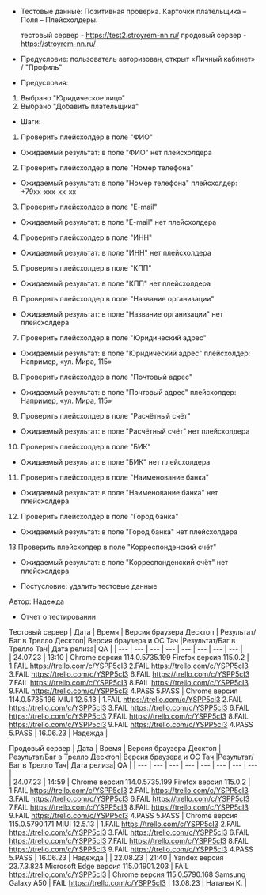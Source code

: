 * Тестовые данные: Позитивная проверка. Карточки плательщика – Поля – Плейсхолдеры.

	тестовый сервер - https://test2.stroyrem-nn.ru/   продовый сервер - https://stroyrem-nn.ru/

* Предусловие: пользователь авторизован, открыт «Личный кабинет» / "Профиль"

* Предусловия:
1.	Выбрано "Юридическое лицо"
2.	Выбрано "Добавить плательщика"

* Шаги:
1.	Проверить плейсхолдер в поле "ФИО"
* Ожидаемый результат:  в поле "ФИО" нет плейсхолдера

2.	Проверить плейсхолдер в поле "Номер телефона"
* Ожидаемый результат:  в поле "Номер телефона" плейсхолдер: +79хх-ххх-хх-хх

3.	Проверить плейсхолдер в поле "E-mail"
* Ожидаемый результат:  в поле "E-mail" нет плейсхолдера

4.	Проверить плейсхолдер в поле "ИНН"
* Ожидаемый результат:  в поле "ИНН" нет плейсхолдера

5.	Проверить плейсхолдер в поле "КПП"
* Ожидаемый результат:  в поле "КПП" нет плейсхолдера

6.	Проверить плейсхолдер в поле "Название организации"
* Ожидаемый результат:  в поле "Название организации" нет плейсхолдера

7.	Проверить плейсхолдер в поле "Юридический адрес"
* Ожидаемый результат:  в поле "Юридический адрес" плейсхолдер: Например, «ул. Мира, 115»

8.	Проверить плейсхолдер в поле "Почтовый адрес"
* Ожидаемый результат:  в поле "Почтовый адрес" плейсхолдер: Например, «ул. Мира, 115»

9.	Проверить плейсхолдер в поле "Расчётный счёт"
* Ожидаемый результат:  в поле "Расчётный счёт" нет плейсхолдера

10.	Проверить плейсхолдер в поле "БИК"
* Ожидаемый результат:  в поле "БИК" нет плейсхолдера

11.	Проверить плейсхолдер в поле "Наименование банка"
* Ожидаемый результат:  в поле "Наименование банка" нет плейсхолдера

12.	Проверить плейсхолдер в поле "Город банка"
* Ожидаемый результат:  в поле "Город банка" нет плейсхолдера

13	Проверить плейсхолдер в поле "Корреспонденский счёт"
* Ожидаемый результат:  в поле "Корреспонденский счёт" нет плейсхолдера


* Постусловие: удалить тестовые данные

Автор: Надежда

* Отчет о тестировании
  
Тестовый сервер
| Дата | Время | Версия браузера Десктоп | Результат/Баг в Трелло Десктоп|  Версия браузера и ОС Тач |Результат/Баг в Трелло Тач| Дата релиза| QA  |
| --- | --- | --- | --- |  --- | --- | --- | --- |   
| 24.07.23 | 13:10 | Chrome версия 114.0.5735.199 Firefox версия 115.0.2 | 1.FAIL https://trello.com/c/YSPP5cI3 2.FAIL https://trello.com/c/YSPP5cI3 3.FAIL https://trello.com/c/YSPP5cI3 6.FAIL https://trello.com/c/YSPP5cI3 7.FAIL https://trello.com/c/YSPP5cI3 8.FAIL https://trello.com/c/YSPP5cI3 9.FAIL https://trello.com/c/YSPP5cI3 4.PASS 5.PASS | Chrome версия 114.0.5735.196 MIUI 12.5.13 | 1.FAIL https://trello.com/c/YSPP5cI3 2.FAIL https://trello.com/c/YSPP5cI3 3.FAIL https://trello.com/c/YSPP5cI3 6.FAIL https://trello.com/c/YSPP5cI3 7.FAIL https://trello.com/c/YSPP5cI3 8.FAIL https://trello.com/c/YSPP5cI3 9.FAIL https://trello.com/c/YSPP5cI3 4.PASS 5.PASS | 16.06.23 | Надежда |  

Продовый сервер
| Дата | Время | Версия браузера Десктоп | Результат/Баг в Трелло Десктоп|  Версия браузера и ОС Тач |Результат/Баг в Трелло Тач| Дата релиза| QA |
| --- | --- | --- | --- |  --- | --- | --- | --- |   
| 24.07.23 | 14:59 | Chrome версия 114.0.5735.199 Firefox версия 115.0.2 | 1.FAIL https://trello.com/c/YSPP5cI3 2.FAIL https://trello.com/c/YSPP5cI3 3.FAIL https://trello.com/c/YSPP5cI3 6.FAIL https://trello.com/c/YSPP5cI3 7.FAIL https://trello.com/c/YSPP5cI3 8.FAIL https://trello.com/c/YSPP5cI3 9.FAIL https://trello.com/c/YSPP5cI3 4.PASS 5.PASS | Chrome версия 115.0.5790.171 MIUI 12.5.13 | 1.FAIL https://trello.com/c/YSPP5cI3 2.FAIL https://trello.com/c/YSPP5cI3 3.FAIL https://trello.com/c/YSPP5cI3 6.FAIL https://trello.com/c/YSPP5cI3 7.FAIL https://trello.com/c/YSPP5cI3 8.FAIL https://trello.com/c/YSPP5cI3 9.FAIL https://trello.com/c/YSPP5cI3 4.PASS 5.PASS | 16.06.23 | Надежда |
| 22.08.23 | 21:40 | Yandex версия 23.7.3.824  Microsoft Edge версия 115.0.1901.203 | FAIL https://trello.com/c/YSPP5cI3 | Chrome версия 115.0.5790.168 Samsung Galaxy A50 | FAIL https://trello.com/c/YSPP5cI3 | 13.08.23 | Наталья К. |   